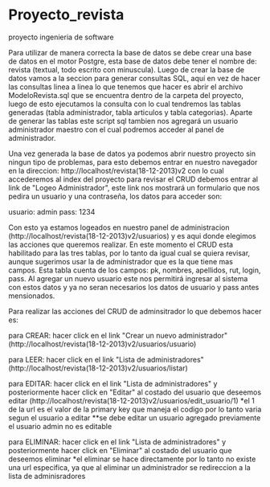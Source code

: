 Proyecto_revista
================

proyecto ingenieria de software

Para utilizar de manera correcta la base de datos se debe crear una base de datos en el motor Postgre, esta base de datos 
debe tener el nombre de: revista (textual, todo escrito con minuscula). Luego de crear la base de datos vamos a la seccion
para generar consultas SQL, aquí en vez de hacer las consultas linea a linea lo que tenemos que hacer es abrir el archivo
ModeloRevista.sql que se encuentra dentro de la carpeta del proyecto, luego de esto ejecutamos la consulta con lo cual
tendremos las tablas generadas (tabla administrador, tabla articulos y tabla categorias). Aparte de generar las tablas
este script sql tambien nos agregará un usuario administrador maestro con el cual podremos acceder al panel de administrador.

Una vez generada la base de datos ya podemos abrir nuestro proyecto sin ningun tipo de problemas, para esto debemos entrar
en nuestro navegador en la direccion: http://localhost/revista(18-12-2013)v2  con lo cual accederemos al index del proyecto
para revisar el CRUD debemos entrar al link de "Logeo Administrador", este link nos mostrará un formulario que nos pedira un usuario
y una contraseña, los datos para acceder son: 

usuario: admin
pass: 1234

Con esto ya estamos logeados en nuestro panel de administracion (http://localhost/revista(18-12-2013)v2/usuarios) y es aqui
donde elegimos las acciones que queremos realizar. En este momento el CRUD esta habilitado para las tres tablas, por lo tanto
da igual cual se quiera revisar, aunque sugerimos usar la de administrador que es la que tiene mas campos.
Esta tabla cuenta de los campos: pk, nombres, apellidos, rut, login, pass. Al agregar un nuevo usuario este nos permitirá ingresar
al sistema con estos datos y ya no seran necesarios los datos de usuario y pass antes mensionados.

Para realizar las acciones del CRUD de adminsitrador lo que debemos hacer es:

para CREAR: hacer click en el link "Crear un nuevo administrador" (http://localhost/revista(18-12-2013)v2/usuarios/usuario)

para LEER: hacer click en el link "Lista de administradores"(http://localhost/revista(18-12-2013)v2/usuarios/listar)

para EDITAR: hacer click en el link "Lista de administradores" y posteriormente hacer click en "Editar" al costado del usuario que deseemos editar
(http://localhost/revista(18-12-2013)v2/usuarios/edit_usuario/1)
*el 1 de la url es el valor de la primary key que maneja el codigo por lo tanto varia segun el usuario a editar
**se debe editar un usuario agregado previamente el usuario admin no es editable

para ELIMINAR: hacer click en el link "Lista de administradores" y posteriormente hacer click en "Eliminar" al costado del usuario que deseemos eliminar
*el eliminar se hace directamente por lo tanto no existe una url especifica, ya que al eliminar un administrador se redireccion a la lista de adminisradores

